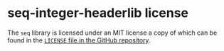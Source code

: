 # seq-integer-headerlib license

The `seq` library is licensed under an MIT license a copy of which can be found in
the [`LICENSE` file in the GitHub repository](https://github.com/n0phx/seq/blob/master/LICENSE).


